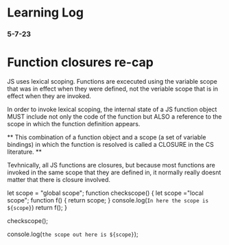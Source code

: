 # Learning Log

### 5-7-23


# Function closures re-cap

JS uses lexical scoping. Functions are excecuted using the variable scope that was in effect
when they were defined, not the veriable scope that is in effect when they are invoked.

In order to invoke lexical scoping, the internal state of a JS function object MUST include 
not only the code of the function but ALSO a reference to the scope in which the function
definition appears. 

** This combination of a function object and a scope (a set of variable bindings) in which the
function is resolved is called a CLOSURE in the CS literature. **

Tevhnically, all JS functions are closures, but because most functions are invoked in the same scope
that they are defined in, it normally really doesnt matter that there is closure involved.




let scope = "global scope";
function checkscope() {
  let scope ="local scope";
  function f() { return scope; }
  console.log(`In here the scope is ${scope}`)
return f();
}

checkscope();

console.log(`the scope out here is ${scope}`);

